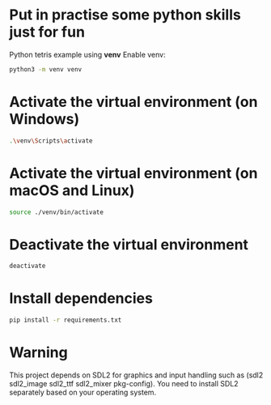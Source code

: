 # Put in practise some python skills just for fun

Python tetris example using **venv**
Enable venv:
```bash
python3 -m venv venv
```

# Activate the virtual environment (on Windows)
```bash
.\venv\Scripts\activate
```
# Activate the virtual environment (on macOS and Linux)
```bash
source ./venv/bin/activate
```
# Deactivate the virtual environment
```bash
deactivate
```
# Install dependencies
```bash
pip install -r requirements.txt
```

# Warning
This project depends on SDL2 for graphics and input handling such as (sdl2 sdl2_image sdl2_ttf sdl2_mixer pkg-config).
You need to install SDL2 separately based on your operating system.
